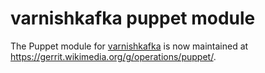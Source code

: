 # varnishkafka puppet module

The Puppet module for [varnishkafka](https://github.com/wikimedia/varnishkafka)
is now maintained at <https://gerrit.wikimedia.org/g/operations/puppet/>.